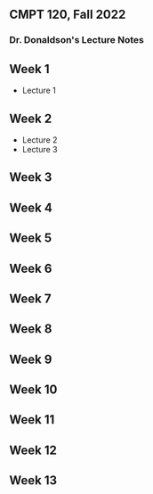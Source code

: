 ## CMPT 120, Fall 2022
### Dr. Donaldson's Lecture Notes

## Week 1
- Lecture 1
## Week 2
- Lecture 2
- Lecture 3
## Week 3
## Week 4
## Week 5
## Week 6
## Week 7
## Week 8
## Week 9
## Week 10
## Week 11
## Week 12
## Week 13
